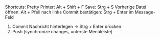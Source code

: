 Shortcuts:
Pretty Printer: Alt + Shift + F
Save: Strg + S
Vorherige Datei öffnen: Alt + Pfeil nach links
Commit bestätigen: Strg + Enter im Message-Feld

1. Commit Nachricht hinterlegen -> Strg + Enter drücken
2. Push (synchronize changes, unterste Menüleiste)
